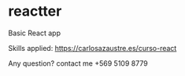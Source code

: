 # reactter

Basic React app

Skills applied: https://carlosazaustre.es/curso-react

Any question? contact me +569 5109 8779
